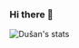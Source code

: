 ### Hi there 👋

![Dušan's stats](https://github-readme-stats.vercel.app/api?username=dusansimic&show_icons=true&bg_color=0d1117&text_color=c9d1d9&icon_color=58a6ff&title_color=58a6ff&custom_title=Dušan's%20stats)

<!--
**dusansimic/dusansimic** is a ✨ _special_ ✨ repository because its `README.md` (this file) appears on your GitHub profile.

Here are some ideas to get you started:

- 🔭 I’m currently working on ...
- 🌱 I’m currently learning ...
- 👯 I’m looking to collaborate on ...
- 🤔 I’m looking for help with ...
- 💬 Ask me about ...
- 📫 How to reach me: ...
- 😄 Pronouns: ...
- ⚡ Fun fact: ...
-->
